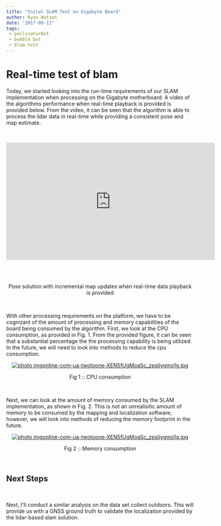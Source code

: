 ```yaml
---
title: "Inital SLAM Test on Gigabyte Board"
author: Ryan Watson
date: "2017-09-11"
tags:
 - pollinatorBot
 - bumble bot
 - blam test
---
```


# Real-time test of blam 

Today, we started looking into the run-time requirements of our SLAM implementation when processing on the Gigabyte motherboard. A video of the algorithms performance when real-time playback is provided is provided below. From the video, it can be seen that the algorithm is able to process the lidar data in real-time while providing a consistent pose and map estimate.   


<br>
<p align="center">
<iframe width="560" height="315" src="https://www.youtube.com/embed/6kwIqYxTCPw" frameborder="0" allowfullscreen align="center" ></iframe>
</p>
<br><br>
<p align="center">
Pose solution with incremental map updates when real-time data playback is provided 
</p>
<br>

With other processing requirements on the platform, we have to be cognizant of the amount of processing and memory capabilities of the board being consumed by the algorithm. First, we look at the CPU consumption, as provided in Fig. 1. From the provided figure, it can be seen that a substantial percentage the the processing capability is being utilized. In the future, we will need to look into methods to reduce the cpu consumption.

<p align="center">
<a href="https://lh3.googleusercontent.com/5TRhuPgtYiHUA4-32k3Z-NGCDGtGJAbkrNFx82ZXXgGwEynMmoyg4USlIGJRgo4vPGawPNB9jRv1Ap8TuxfvOtXZLOEoEFOS3C-X_B7gycDHRRfDG4UUaDbW9BIAFUY1NdczuALmKso6eCqPP60h09OHFNi8mys6xy9ZOyjn_eoVC_clIOEytFyflD35NrzWbyoQkJGfG0OghrtbhpPhB-Ji4KmMoee3hybmnCF2tbGf8sIb-S0uBVcnCv1QRMWqPURY29yP6k4mYCv4so4UaB9TIW4JyhBLe3wKCz-saunOkFyJwLAd6djSDiksomx7GkbQLyLSXUTa-DOFMiNgWN-6MZdCVC_6xlNG3xg3YJZ0zvsza8qBG_zZn1zfvtYGNR7o06KUNB7gO5XqFhGWLrGLkqq1pH7eg5Y-H7T_7i5_uTbhiebQeoy1KYMKoYwAXJVowFQrntoh2u0LIGMUXu1KYhy1UmZ4F13tuOKCidRd-VYFpr4vgCj995kDMJcfj_GB_-VP7NBtpLPGIxYJPZHNrCcRDk7n21kCUnKeqrebZwYu_KtP9Td7jZQnnRLga0TR22UlJZ--qzN_Fqdh1cw4NZvHJgt3MeIS-SyC0ASHZW4huJIr39FQmBJfXqmJY5Y-nBdy0Be3T09jZrivuA1zJ9ODl5v1Q6g=w1280-h857-no" target="_blank"><img src="https://lh3.googleusercontent.com/5TRhuPgtYiHUA4-32k3Z-NGCDGtGJAbkrNFx82ZXXgGwEynMmoyg4USlIGJRgo4vPGawPNB9jRv1Ap8TuxfvOtXZLOEoEFOS3C-X_B7gycDHRRfDG4UUaDbW9BIAFUY1NdczuALmKso6eCqPP60h09OHFNi8mys6xy9ZOyjn_eoVC_clIOEytFyflD35NrzWbyoQkJGfG0OghrtbhpPhB-Ji4KmMoee3hybmnCF2tbGf8sIb-S0uBVcnCv1QRMWqPURY29yP6k4mYCv4so4UaB9TIW4JyhBLe3wKCz-saunOkFyJwLAd6djSDiksomx7GkbQLyLSXUTa-DOFMiNgWN-6MZdCVC_6xlNG3xg3YJZ0zvsza8qBG_zZn1zfvtYGNR7o06KUNB7gO5XqFhGWLrGLkqq1pH7eg5Y-H7T_7i5_uTbhiebQeoy1KYMKoYwAXJVowFQrntoh2u0LIGMUXu1KYhy1UmZ4F13tuOKCidRd-VYFpr4vgCj995kDMJcfj_GB_-VP7NBtpLPGIxYJPZHNrCcRDk7n21kCUnKeqrebZwYu_KtP9Td7jZQnnRLga0TR22UlJZ--qzN_Fqdh1cw4NZvHJgt3MeIS-SyC0ASHZW4huJIr39FQmBJfXqmJY5Y-nBdy0Be3T09jZrivuA1zJ9ODl5v1Q6g=w1280-h857-no" border="0" alt=" photo imgonline-com-ua-twotoone-XEN5fUgMoaSc_zpsliygmo1g.jpg"/></a>
</p>
<p align="center">
Fig 1 :: CPU consumption   
</p>
<br>


Next, we can look at the amount of memory consumed by the SLAM implementation, as shown in Fig. 2. This is not an unrealisitic amount of memory to be consumed by the mapping and localization software; however, we will look into methods of reducing the memory footprint in the future.
<br>

<p align="center">
<a href="https://lh3.googleusercontent.com/uz6rRU6pHpJ6otQiSNJWvf9oDazdbfqCTNdnQc6eJpgcIT_T2aJspjtvVNonnIiG0e2bGf8XWt4_TJlZoTnjOTu9-8NhpRIDbUFxpCgisFbDhoR1aO9jp_bT8ojvBQVLUB0PYsolKi5E96tvqkJD3grJMCuTA0PpPGToRUMDsusX7twmziK51NH-BA7da77-RZXsvbwUSoMu_eLnllC8xMlb914Yhcqw7FAIerFl4ILPaI16oxeebz_mhGZQVDgEtfOpe9uXhWR3rmk4I8F8-Nc2xVUTcjwwhRwavDwV0vgNa1HL03ZPfV8yMQQ8pV4pFZndiEPI2O6MsJL6aBF8s2F0cWyRvFGebEYRbIyMi6kVnpz05T-XK3ug8NTAA3MyWtOhwJa8Rn8gefv9ma7GMBS6ab7aS2kEeNr8KK89wI4-NUf80H2XhKo_eWMMrlJYKFQ--mYV9rx6PRgdZZg_K3IYWmwbrkpwDSZ9LqXVOOgwMDTq7ocfQsTIPBAXiCNXcG5aYrF4OGr1Qv7V9dlaONgoq4fbaev4AmZBK0nfuIco-WhQysb0iTBji7VgfpdiiJg2yLVvJGgWyja4DaL3vi3ZUEZ4A-WouoCYE8D3EOEF0KUN9JrxWu2OTXepbC3KCdmnREAAKchyu0nJXcIMOXRzaaNSlU6C_1I=w1280-h857-no" target="_blank"><img src="https://lh3.googleusercontent.com/uz6rRU6pHpJ6otQiSNJWvf9oDazdbfqCTNdnQc6eJpgcIT_T2aJspjtvVNonnIiG0e2bGf8XWt4_TJlZoTnjOTu9-8NhpRIDbUFxpCgisFbDhoR1aO9jp_bT8ojvBQVLUB0PYsolKi5E96tvqkJD3grJMCuTA0PpPGToRUMDsusX7twmziK51NH-BA7da77-RZXsvbwUSoMu_eLnllC8xMlb914Yhcqw7FAIerFl4ILPaI16oxeebz_mhGZQVDgEtfOpe9uXhWR3rmk4I8F8-Nc2xVUTcjwwhRwavDwV0vgNa1HL03ZPfV8yMQQ8pV4pFZndiEPI2O6MsJL6aBF8s2F0cWyRvFGebEYRbIyMi6kVnpz05T-XK3ug8NTAA3MyWtOhwJa8Rn8gefv9ma7GMBS6ab7aS2kEeNr8KK89wI4-NUf80H2XhKo_eWMMrlJYKFQ--mYV9rx6PRgdZZg_K3IYWmwbrkpwDSZ9LqXVOOgwMDTq7ocfQsTIPBAXiCNXcG5aYrF4OGr1Qv7V9dlaONgoq4fbaev4AmZBK0nfuIco-WhQysb0iTBji7VgfpdiiJg2yLVvJGgWyja4DaL3vi3ZUEZ4A-WouoCYE8D3EOEF0KUN9JrxWu2OTXepbC3KCdmnREAAKchyu0nJXcIMOXRzaaNSlU6C_1I=w1280-h857-no" border="0" alt=" photo imgonline-com-ua-twotoone-XEN5fUgMoaSc_zpsliygmo1g.jpg"/></a>
</p>
<p align="center">
Fig 2 :: Memory consumption   
</p>
<br>


## Next Steps 
<br>

Next, I'll conduct a similar analysis on the data set collect outdoors. This will provide us with a GNSS ground truth to validate the localization provided by the lidar-based slam solution.
